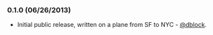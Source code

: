 ### 0.1.0 (06/26/2013)

* Initial public release, written on a plane from SF to NYC - [@dblock](https://github.com/dblock).
